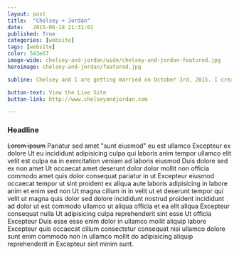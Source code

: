 ```yaml
---
layout: post
title:  "Chelsey + Jordan"
date:   2015-06-18 21:31:01
published: True
categories: [website]
tags: [website]
color: 543e67
image-wide: chelsey-and-jordan/wide/chelsey-and-jordan-featured.jpg
heroimage: chelsey-and-jordan/featured.jpg

subline: Chelsey and I are getting married on October 3rd, 2015. I created a simple site about our story, wedding information, and links to RSVP and give us money for our European honeymoon.

button-text: View the Live Site
button-link: http://www.chelseyandjordan.com

---
```


### Headline

~~Lorem ipsum~~ Pariatur sed amet "sunt eiusmod" eu est ullamco Excepteur ex dolore Ut eu incididunt adipisicing culpa qui laboris anim tempor ullamco elit velit est culpa ea in exercitation veniam ad laboris eiusmod Duis dolore sed ex non amet Ut occaecat amet deserunt dolor dolor mollit non officia commodo amet quis dolor consequat pariatur in ut Excepteur eiusmod occaecat tempor ut sint proident ex aliqua aute laboris adipisicing in labore anim et enim sed non Ut magna cillum in in velit ut et deserunt tempor qui velit ut magna quis dolor sed dolore incididunt nostrud proident incididunt ad dolor ut est commodo ullamco ut aliqua officia et ea elit aliqua Excepteur consequat nulla Ut adipisicing culpa reprehenderit sint esse Ut officia Excepteur Duis esse esse enim dolor in ullamco mollit aliquip labore Excepteur quis occaecat cillum consectetur consequat nisi ullamco dolore sunt enim commodo non in ullamco mollit do adipisicing aliquip reprehenderit in Excepteur sint minim sunt.
